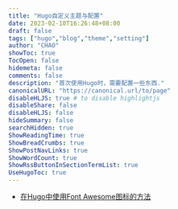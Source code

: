 ```yaml
---
title: "Hugo自定义主题与配置"
date: 2023-02-10T16:26:48+08:00
draft: false
tags: ["hugo","blog","theme","setting"]
author: "CHAO"
showToc: true
TocOpen: false
hidemeta: false
comments: false
description: "首次使用Hugo时，需要配置一些东西."
canonicalURL: "https://canonical.url/to/page"
disableHLJS: true # to disable highlightjs
disableShare: false
disableHLJS: false
hideSummary: false
searchHidden: true
ShowReadingTime: true
ShowBreadCrumbs: true
ShowPostNavLinks: true
ShowWordCount: true
ShowRssButtonInSectionTermList: true
UseHugoToc: true
---
```

* [在Hugo中使用Font Awesome图标的方法](https://juejin.cn/post/7124602075820294181)
